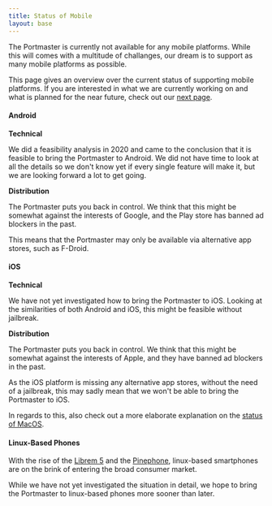 ```yaml
---
title: Status of Mobile
layout: base
---
```


The Portmaster is currently not available for any mobile platforms.
While this will comes with a multitude of challanges, our dream is to support as many mobile platforms as possible.  

This page gives an overview over the current status of supporting mobile platforms.
If you are interested in what we are currently working on and what is planned for the near future, check out our [next page](https://safing.io/next/).

#### Android

__Technical__

We did a feasibility analysis in 2020 and came to the conclusion that it is feasible to bring the Portmaster to Android.
We did not have time to look at all the details so we don't know yet if every single feature will make it, but we are looking forward a lot to get going.

__Distribution__

The Portmaster puts you back in control.
We think that this might be somewhat against the interests of Google, and the Play store has banned ad blockers in the past.

This means that the Portmaster may only be available via alternative app stores, such as F-Droid.

#### iOS

__Technical__

We have not yet investigated how to bring the Portmaster to iOS. Looking at the similarities of both Android and iOS, this might be feasible without jailbreak.

__Distribution__

The Portmaster puts you back in control.
We think that this might be somewhat against the interests of Apple, and they have banned ad blockers in the past.

As the iOS platform is missing any alternative app stores, without the need of a jailbreak, this may sadly mean that we won't be able to bring the Portmaster to iOS.

In regards to this, also check out a more elaborate explanation on the [status of MacOS](macos).

#### Linux-Based Phones

With the rise of the [Librem 5](https://puri.sm/products/librem-5/) and the [Pinephone](https://www.pine64.org/pinephone/), linux-based smartphones are on the brink of entering the broad consumer market.

While we have not yet investigated the situation in detail, we hope to bring the Portmaster to linux-based phones more sooner than later.
